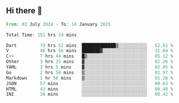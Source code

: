 ## Hi there 👋

<!--START_SECTION:waka-->

```rust
From: 03 July 2024 - To: 14 January 2025

Total Time: 151 hrs 14 mins

Dart         79 hrs 52 mins  █████████████▒░░░░░░░░░░░   52.81 %
V            46 hrs 56 mins  ███████▓░░░░░░░░░░░░░░░░░   31.04 %
C++          7 hrs 44 mins   █▒░░░░░░░░░░░░░░░░░░░░░░░   05.12 %
Other        3 hrs 25 mins   ▓░░░░░░░░░░░░░░░░░░░░░░░░   02.26 %
YAML         3 hrs 5 mins    ▓░░░░░░░░░░░░░░░░░░░░░░░░   02.05 %
Go           2 hrs 58 mins   ▒░░░░░░░░░░░░░░░░░░░░░░░░   01.97 %
Markdown     1 hr 56 mins    ▒░░░░░░░░░░░░░░░░░░░░░░░░   01.28 %
JSON         57 mins         ░░░░░░░░░░░░░░░░░░░░░░░░░   00.63 %
HTML         43 mins         ░░░░░░░░░░░░░░░░░░░░░░░░░   00.48 %
INI          38 mins         ░░░░░░░░░░░░░░░░░░░░░░░░░   00.42 %
```

<!--END_SECTION:waka-->

<!--
**mathiskakal/mathiskakal** is a ✨ _special_ ✨ repository because its `README.md` (this file) appears on your GitHub profile.

Here are some ideas to get you started:

- 🔭 I’m currently working on ...
- 🌱 I’m currently learning ...
- 👯 I’m looking to collaborate on ...
- 🤔 I’m looking for help with ...
- 💬 Ask me about ...
- 📫 How to reach me: ...
- 😄 Pronouns: ...
- ⚡ Fun fact: ...
-->
